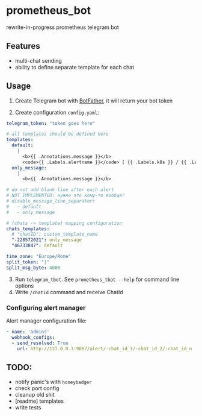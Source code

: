 # prometheus_bot

rewrite-in-progress prometheus telegram bot

## Features
- multi-chat sending
- ability to define separate template for each chat

## Usage

1. Create Telegram bot with [BotFather](https://t.me/BotFather), it will return your bot token

2. Create configuration `config.yaml`:

```yml
telegram_token: "token goes here"

# all templates should be defined here
templates:
  default:
    |
      <b>{{ .Annotations.message }}</b>
      <code>{{ .Labels.alertname }}</code> [ {{ .Labels.k8s }} / {{ .Labels.severity }} ]
  only_message:
    |
      <b>{{ .Annotations.message }}</b>

# do not add blank line after each alert
# NOT IMPLEMENTED: нужно это кому-то вообще?
# disable_message_line_separator:
#   - default
#   - only_message

# (chats -> template) mapping configuration
chats_templates:
  # "chatID": custom_template_name
  "-228572021": only_message
  "46733847": default

time_zone: "Europe/Rome"
split_token: "|"    
split_msg_byte: 4000
```

3. Run ```telegram_tbot```. See ```prometheus_tbot --help``` for command line options
4. Write `/chatid` command and receive ChatId

### Configuring alert manager

Alert manager configuration file:

```yml
- name: 'admins'
  webhook_configs:
  - send_resolved: True
    url: http://127.0.0.1:9087/alert/-chat_id_1/-chat_id_2/-chat_id_n
```

## TODO:
- notify panic's with `honeybadger`
- check port config
- cleanup old shit
- [readme] templates
- write tests